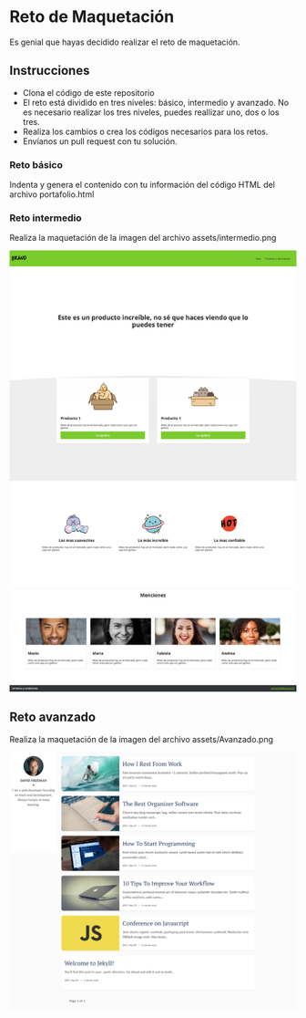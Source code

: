# Reto de Maquetación
Es genial que hayas decidido realizar el reto de maquetación.

## Instrucciones
* Clona el código de este repositorio
* El reto está dividido en tres niveles: básico, intermedio y avanzado. No es necesario realizar los tres niveles, puedes reallizar uno, dos o los tres.
* Realiza los cambios o crea los códigos necesarios para los retos.
* Envíanos un pull request con tu solución.

### Reto básico
Indenta y genera el contenido con tu información del código HTML del archivo portafolio.html

### Reto intermedio
Realiza la maquetación de la imagen del archivo assets/intermedio.png

![intermedio](./assets/intermedio.png)

## Reto avanzado
Realiza la maquetación de la imagen del archivo assets/Avanzado.png

![Avanzado](./assets/Avanzado.png)
